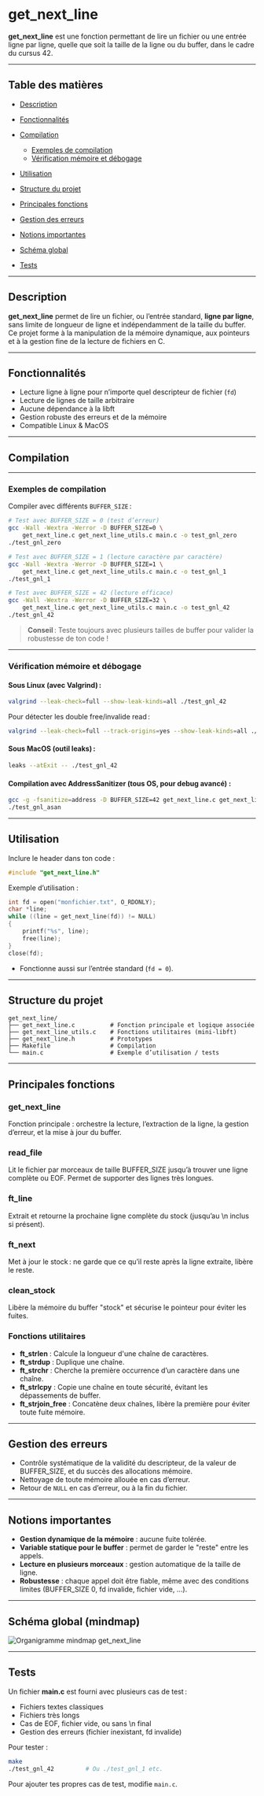 # get\_next\_line

**get\_next\_line** est une fonction permettant de lire un fichier ou une entrée ligne par ligne, quelle que soit la taille de la ligne ou du buffer, dans le cadre du cursus 42.

---

## Table des matières

* [Description](#description)
* [Fonctionnalités](#fonctionnalités)
* [Compilation](#compilation)

  * [Exemples de compilation](#exemples-de-compilation)
  * [Vérification mémoire et débogage](#vérification-mémoire-et-débogage)
* [Utilisation](#utilisation)
* [Structure du projet](#structure-du-projet)
* [Principales fonctions](#principales-fonctions)
* [Gestion des erreurs](#gestion-des-erreurs)
* [Notions importantes](#notions-importantes)
* [Schéma global](#schéma-global)
* [Tests](#tests)

---

## Description

**get\_next\_line** permet de lire un fichier, ou l’entrée standard, **ligne par ligne**, sans limite de longueur de ligne et indépendamment de la taille du buffer.
Ce projet forme à la manipulation de la mémoire dynamique, aux pointeurs et à la gestion fine de la lecture de fichiers en C.

---

## Fonctionnalités

* Lecture ligne à ligne pour n’importe quel descripteur de fichier (`fd`)
* Lecture de lignes de taille arbitraire
* Aucune dépendance à la libft
* Gestion robuste des erreurs et de la mémoire
* Compatible Linux & MacOS

---

## Compilation 

---

### Exemples de compilation

Compiler avec différents `BUFFER_SIZE` :

```bash
# Test avec BUFFER_SIZE = 0 (test d’erreur)
gcc -Wall -Wextra -Werror -D BUFFER_SIZE=0 \
    get_next_line.c get_next_line_utils.c main.c -o test_gnl_zero
./test_gnl_zero

# Test avec BUFFER_SIZE = 1 (lecture caractère par caractère)
gcc -Wall -Wextra -Werror -D BUFFER_SIZE=1 \
    get_next_line.c get_next_line_utils.c main.c -o test_gnl_1
./test_gnl_1

# Test avec BUFFER_SIZE = 42 (lecture efficace)
gcc -Wall -Wextra -Werror -D BUFFER_SIZE=32 \
    get_next_line.c get_next_line_utils.c main.c -o test_gnl_42
./test_gnl_42
```

> **Conseil** : Teste toujours avec plusieurs tailles de buffer pour valider la robustesse de ton code !

---

### Vérification mémoire et débogage

#### Sous **Linux** (avec Valgrind) :

```bash
valgrind --leak-check=full --show-leak-kinds=all ./test_gnl_42
```

Pour détecter les double free/invalide read :

```bash
valgrind --leak-check=full --track-origins=yes --show-leak-kinds=all ./test_gnl_42
```

#### Sous **MacOS** (outil leaks) :

```bash
leaks --atExit -- ./test_gnl_42
```

#### Compilation avec AddressSanitizer (tous OS, pour debug avancé) :

```bash
gcc -g -fsanitize=address -D BUFFER_SIZE=42 get_next_line.c get_next_line_utils.c main.c -o test_gnl_asan
./test_gnl_asan
```

---

## Utilisation

Inclure le header dans ton code :

```c
#include "get_next_line.h"
```

Exemple d’utilisation :

```c
int fd = open("monfichier.txt", O_RDONLY);
char *line;
while ((line = get_next_line(fd)) != NULL)
{
    printf("%s", line);
    free(line);
}
close(fd);
```

* Fonctionne aussi sur l’entrée standard (`fd = 0`).

---

## Structure du projet

```
get_next_line/
├── get_next_line.c          # Fonction principale et logique associée
├── get_next_line_utils.c    # Fonctions utilitaires (mini-libft)
├── get_next_line.h          # Prototypes
├── Makefile                 # Compilation
└── main.c                   # Exemple d’utilisation / tests
```

---

## Principales fonctions

### get\_next\_line

Fonction principale : orchestre la lecture, l’extraction de la ligne, la gestion d’erreur, et la mise à jour du buffer.

### read\_file

Lit le fichier par morceaux de taille BUFFER\_SIZE jusqu’à trouver une ligne complète ou EOF. Permet de supporter des lignes très longues.

### ft\_line

Extrait et retourne la prochaine ligne complète du stock (jusqu’au \n inclus si présent).

### ft\_next

Met à jour le stock : ne garde que ce qu’il reste après la ligne extraite, libère le reste.

### clean\_stock

Libère la mémoire du buffer "stock" et sécurise le pointeur pour éviter les fuites.

### Fonctions utilitaires

* **ft\_strlen** : Calcule la longueur d'une chaîne de caractères.
* **ft\_strdup** : Duplique une chaîne.
* **ft\_strchr** : Cherche la première occurrence d’un caractère dans une chaîne.
* **ft\_strlcpy** : Copie une chaîne en toute sécurité, évitant les dépassements de buffer.
* **ft\_strjoin\_free** : Concatène deux chaînes, libère la première pour éviter toute fuite mémoire.

---

## Gestion des erreurs

* Contrôle systématique de la validité du descripteur, de la valeur de BUFFER\_SIZE, et du succès des allocations mémoire.
* Nettoyage de toute mémoire allouée en cas d’erreur.
* Retour de `NULL` en cas d’erreur, ou à la fin du fichier.

---

## Notions importantes

* **Gestion dynamique de la mémoire** : aucune fuite tolérée.
* **Variable statique pour le buffer** : permet de garder le "reste" entre les appels.
* **Lecture en plusieurs morceaux** : gestion automatique de la taille de ligne.
* **Robustesse** : chaque appel doit être fiable, même avec des conditions limites (BUFFER\_SIZE 0, fd invalide, fichier vide, ...).

---

## Schéma global (mindmap)

![Organigramme mindmap get\_next\_line](https://github.com/user-attachments/assets/93f76eda-ef78-44c5-aaf9-a5f888c56a43)

---

## Tests

Un fichier **main.c** est fourni avec plusieurs cas de test :

* Fichiers textes classiques
* Fichiers très longs
* Cas de EOF, fichier vide, ou sans \n final
* Gestion des erreurs (fichier inexistant, fd invalide)

Pour tester :

```bash
make
./test_gnl_42         # Ou ./test_gnl_1 etc.
```

Pour ajouter tes propres cas de test, modifie `main.c`.

